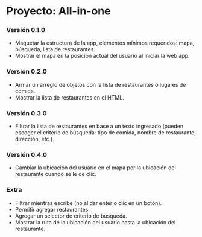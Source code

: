 # Proyecto: All-in-one
### Versión 0.1.0
- Maquetar la estructura de la app, elementos mínimos requeridos: mapa, búsqueda, lista de restaurantes.
- Mostrar el mapa en la posición actual del usuario al iniciar la web app.

### Versión 0.2.0
- Armar un arreglo de objetos con la lista de restaurantes ó lugares de comida.
- Mostrar la lista de restaurantes en el HTML.

### Versión 0.3.0
- Filtrar la lista de restaurantes en base a un texto ingresado (pueden escoger el criterio de búsqueda: tipo de comida, nombre de restaurante, dirección, etc.).
### Versión 0.4.0
- Cambiar la ubicación del usuario en el mapa por la ubicación del restaurante cuando se le de clic.

### Extra
- Filtrar mientras escribe (no al dar enter o clic en un botón).
- Permitir agregar restaurantes.
- Agregar un selector de criterio de búsqueda.
- Mostrar la ruta de la ubicación del usuario hasta la ubicación del restaurante.
